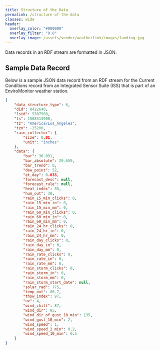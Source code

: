 ```yaml
---
title: Structure of the Data
permalink: /structure-of-the-data
classes: wide
header:
  overlay_color: "#000000"
  overlay_filter: "0.0"
  overlay_image: /assets/vendor/weatherlink/images/landing.jpg
---
```


Data records in an RDF stream are formatted in JSON.

## Sample Data Record

Below is a sample JSON data record from an RDF stream for the Current Conditions record from an Integrated Sensor Suite (ISS) that is part of an EnviroMonitor weather station.

```json
{
	"data_structure_type": 6,
	"did": 8422640,
	"lsid": 5307508,
	"ts": 1568313900,
	"tz": "America/Los_Angeles",
	"tzo": -25200,
	"rain_collector": {
		"size": 0.01,
		"unit": "inches"
	},
	"data": {
		"bar": 30.091,
		"bar_absolute": 29.659,
		"bar_trend": 0,
		"dew_point": 52,
		"et_day": 0.033,
		"forecast_desc": null,
		"forecast_rule": null,
		"heat_index": 85,
		"hum_out": 30,
		"rain_15_min_clicks": 0,
		"rain_15_min_in": 0,
		"rain_15_min_mm": 0,
		"rain_60_min_clicks": 0,
		"rain_60_min_in": 0,
		"rain_60_min_mm": 0,
		"rain_24_hr_clicks": 0,
		"rain_24_hr_in": 0,
		"rain_24_hr_mm": 0,
		"rain_day_clicks": 0,
		"rain_day_in": 0,
		"rain_day_mm": 0,
		"rain_rate_clicks": 0,
		"rain_rate_in": 0,
		"rain_rate_mm": 0,
		"rain_storm_clicks": 0,
		"rain_storm_in": 0,
		"rain_storm_mm": 0,
		"rain_storm_start_date": null,
		"solar_rad": 775,
		"temp_out": 86.7,
		"thsw_index": 97,
		"uv": 4,
		"wind_chill": 87,
		"wind_dir": 95,
		"wind_dir_of_gust_10_min": 135,
		"wind_gust_10_min": 2,
		"wind_speed": 1,
		"wind_speed_2_min": 0.2,
		"wind_speed_10_min": 0.5
	}
}
```
